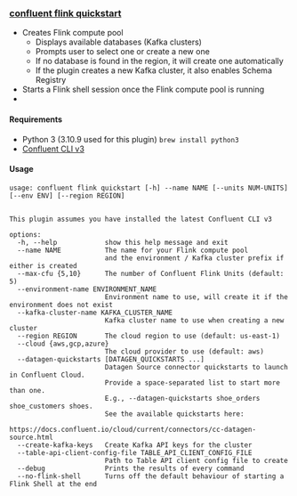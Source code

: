 ### [confluent flink quickstart](confluent-flink-quickstart.py)
- Creates Flink compute pool
    - Displays available databases (Kafka clusters)
    - Prompts user to select one or create a new one
    - If no database is found in the region, it will create one automatically
    - If the plugin creates a new Kafka cluster, it also enables Schema Registry
- Starts a Flink shell session once the Flink compute pool is running
- 
#### Requirements
- Python 3 (3.10.9 used for this plugin)  `brew install python3`
- [Confluent CLI v3](https://docs.confluent.io/confluent-cli/current/install.html)
#### Usage
```text
usage: confluent flink quickstart [-h] --name NAME [--units NUM-UNITS] [--env ENV] [--region REGION] 


This plugin assumes you have installed the latest Confluent CLI v3

options:
  -h, --help            show this help message and exit
  --name NAME           The name for your Flink compute pool 
                        and the environment / Kafka cluster prefix if either is created
  --max-cfu {5,10}      The number of Confluent Flink Units (default: 5)
  --environment-name ENVIRONMENT_NAME
                        Environment name to use, will create it if the environment does not exist
  --kafka-cluster-name KAFKA_CLUSTER_NAME
                        Kafka cluster name to use when creating a new cluster
  --region REGION       The cloud region to use (default: us-east-1)
  --cloud {aws,gcp,azure}
                        The cloud provider to use (default: aws)
  --datagen-quickstarts [DATAGEN_QUICKSTARTS ...]
                        Datagen Source connector quickstarts to launch in Confluent Cloud.
                        Provide a space-separated list to start more than one.
                        E.g., --datagen-quickstarts shoe_orders shoe_customers shoes.
                        See the available quickstarts here:
                        https://docs.confluent.io/cloud/current/connectors/cc-datagen-source.html
  --create-kafka-keys   Create Kafka API keys for the cluster
  --table-api-client-config-file TABLE_API_CLIENT_CONFIG_FILE
                        Path to Table API client config file to create
  --debug               Prints the results of every command
  --no-flink-shell      Turns off the default behaviour of starting a Flink Shell at the end
```

